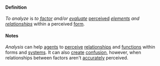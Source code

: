 #### Definition

*To analyze* is *to [factor](https://github.com/gcassel/Modular-Organizing-Terminology/blob/master/terms/factor.md) and/or [evaluate](https://github.com/gcassel/Modular-Organizing-Terminology/blob/master/terms/evaluate.md)* [perceived](https://github.com/gcassel/Modular-Organizing-Terminology/blob/master/terms/perceive.md) *[elements](https://github.com/gcassel/Modular-Organizing-Terminology/blob/master/terms/element.md) and [relationships](https://github.com/gcassel/Modular-Organizing-Terminology/blob/master/terms/relate.md)* within a perceived [form](https://github.com/gcassel/Modular-Organizing-Terminology/blob/master/terms/form.md).

#### Notes

*Analysis* can help [agents](https://github.com/gcassel/Modular-Organization-Terminology/blob/master/terms/agent.md) to [perceive](https://github.com/gcassel/Modular-Organization-Terminology/blob/master/terms/perceive.md) [relationships](https://github.com/gcassel/Modular-Organization-Terminology/blob/master/terms/relate.md) and [functions](https://github.com/gcassel/Modular-Organization-Terminology/blob/master/terms/function.md) within forms and [systems](https://github.com/gcassel/Modular-Organization-Terminology/blob/master/terms/system.md).  It can also [create](https://github.com/gcassel/Modular-Organization-Terminology/blob/master/terms/create.md) [confusion](https://github.com/gcassel/Modular-Organization-Terminology/blob/master/terms/confuse.md), however, when relationships between factors aren't [accurately](https://github.com/gcassel/Modular-Organization-Terminology/blob/master/terms/accuracy.md) perceived.
